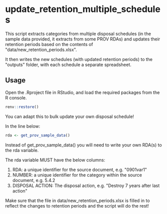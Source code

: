 # update_retention_multiple_schedules

This script extracts categories from multiple disposal schedules (in the sample data provided, it extracts from some PROV RDAs) and updates their retention periods based on the contents of "data/new_retention_periods.xlsx".

It then writes the new schedules (with updated retention periods) to the "outputs" folder, with each schedule a separate spreadsheet.

## Usage

Open the .Rproject file in RStudio, and load the required packages from the R console.

```r
renv::restore()
```

You can adapt this to bulk update your own disposal schedule! 

In the line below:

```r
rda <- get_prov_sample_data()
```

Instead of get_prov_sample_data() you will need to write your own RDA(s) to the rda variable.

The rda variable MUST have the below columns:

1. RDA: a unique identifier for the source document, e.g. "0901var1"
2. NUMBER: a unique identifier for the category within the source document, e.g. 5.4.2
3. DISPOSAL ACTION: The disposal action, e.g. "Destroy 7 years after last action"

Make sure that the file in data/new_retention_periods.xlsx is filled in to reflect the changes to retention periods and the script will do the rest!
